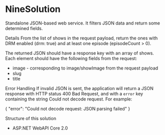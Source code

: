 # NineSolution
Standalone JSON-based web service. It filters JSON data and return some determined fields.

Details
From the list of shows in the request payload, return the ones with DRM enabled (drm: true) and at least one episode (episodeCount > 0).

The returned JSON should have a response key with an array of shows. Each element should have the following fields from the request:

- image - corresponding to image/showImage from the request payload
- slug
- title

Error Handling
If invalid JSON is sent, the application will return a JSON response with HTTP status 400 Bad Request, and with a `error` key containing the string Could not decode request. For example:

{
    "error": "Could not decode request: JSON parsing failed"
}

Structure of this solution
- ASP.NET WebAPI Core 2.0
